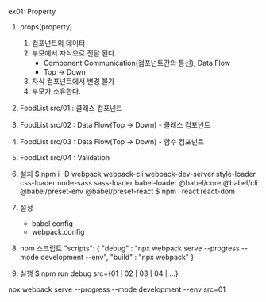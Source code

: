 ex01: Property

01. props(property)
    1) 컴포넌트의 데이터
    2) 부모에서 자식으로 전달 된다.
        - Component Communication(컴포넌트간의 통신), Data Flow
        - Top -> Down
    3) 자식 컴포넌트에서 변경 불가
    4) 부모가 소유한다.

02. FoodList src/01 : 클래스 컴포넌트
03. FoodList src/02 : Data Flow(Top -> Down) - 클래스 컴포넌트
04. FoodList src/03 : Data Flow(Top -> Down) - 함수 컴포넌트
05. FoodList src/04 : Validation

1. 설치
    $ npm i -D webpack webpack-cli webpack-dev-server style-loader css-loader node-sass sass-loader babel-loader @babel/core @babel/cli @babel/preset-env @babel/preset-react
    $ npm i react react-dom

2. 설정
    - babel config
    - webpack.config

3. npm 스크립트
"scripts": {
    "debug" : "npx webpack serve --progress --mode development --env",
    "build" : "npx webpack"
  }

4. 실행
$ npm run debug src={01 | 02 | 03 | 04 | ...}

npx webpack serve --progress --mode development --env src=01